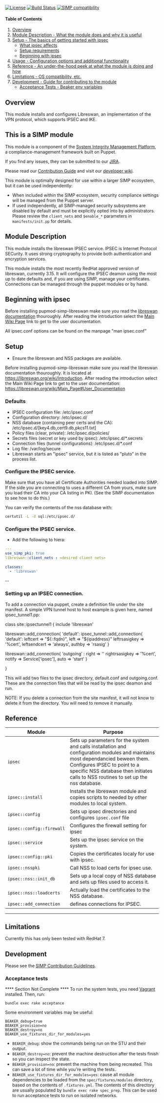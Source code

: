 [![License](http://img.shields.io/:license-apache-blue.svg)](http://www.apache.org/licenses/LICENSE-2.0.html) [![Build Status](https://travis-ci.org/simp/pupmod-simp-libreswan.svg)](https://travis-ci.org/simp/pupmod-simp-libreswan) [![SIMP compatibility](https://img.shields.io/badge/SIMP%20compatibility-4.2.*%2F5.1.*-orange.svg)](https://img.shields.io/badge/SIMP%20compatibility-4.2.*%2F5.1.*-orange.svg)

#### Table of Contents

1. [Overview](#overview)
2. [Module Description - What the module does and why it is useful](#module-description)
3. [Setup - The basics of getting started with ipsec](#setup)
    * [What ipsec affects](#what-ipsec-affects)
    * [Setup requirements](#setup-requirements)
    * [Beginning with ipsec](#beginning-with-ipsec)
4. [Usage - Configuration options and additional functionality](#usage)
5. [Reference - An under-the-hood peek at what the module is doing and how](#reference)
5. [Limitations - OS compatibility, etc.](#limitations)
6. [Development - Guide for contributing to the module](#development)
      * [Acceptance Tests - Beaker env variables](#acceptance-tests)

## Overview

This module installs and configures Libreswan, an implementation of the VPN protocol, which supports IPSEC and IKE.

## This is a SIMP module

This module is a component of the [System Integrity Management Platform](https://github.com/NationalSecurityAgency/SIMP), a compliance-management framework built on Puppet.

If you find any issues, they can be submitted to our [JIRA](https://simp-project.atlassian.net/).

Please read our [Contribution Guide](https://simp-project.atlassian.net/wiki/display/SD/Contributing+to+SIMP) and visit our [developer wiki](https://simp-project.atlassian.net/wiki/display/SD/SIMP+Development+Home).

This module is optimally designed for use within a larger SIMP ecosystem, but it can be used independently:
* When included within the SIMP ecosystem, security compliance settings will be managed from the Puppet server.
* If used independently, all SIMP-managed security subsystems are disabled by default and must be explicitly opted into by administrators.  Please review the `client_nets` and `$enable_*` parameters in `manifests/init.pp` for details.


## Module Description

This module installs the libreswan IPSEC service. IPSEC is Internet Protocol SECurity. It uses strong cryptography to provide both authentication and encryption services.

This module installs the most recently RedHat approved version of libreswan, currently  3.15.
It will configure the IPSEC deamon using the most up to date defaults and, if you are using SIMP, manage your certificates. Connections can be managed through the puppet modules or by hand.


## Beginning with ipsec
Before installing pupmod-simp-libreswan make sure you read the [libreswan documentation](https://libreswan.org/wiki/Introduction) thouroughly. After reading the introduction select the [Main Wiki Page](https://libreswan.org/wiki/Main_Page#User_Documentation) link to get to the user documentation.
 
All ipsec.conf options can be found on the manpage "man ipsec.conf"


## Setup
* Ensure the libreswan and NSS packages are available.

Before installing pupmod-simp-libreswan make sure you read the libreswan documentation thouroughly.  It is located at https://libreswan.org/wiki/Introduction. After reading the introduction select the Main Wiki Page link to get to the user documentation:
https://libreswan.org/wiki/Main_Page#User_Documentation

### Defaults
* IPSEC configuration file: /etc/ipsec.conf
* Configuration directory: /etc/ipsec.d/
* NSS database (containing peer certs and the CA): /etc/ipsec.d/[key4.db,cert9.db,pkcs11.txt]
* Policy files (clear, private): /etc/ipsec.d/policies/
* Secrets files (secret or key used by ipsec): /etc/ipsec.d/*.secrets
* Connection files (tunnel configurations): /etc/ipsec.d/*.conf
* Log file: /var/log/secure 
* Libreswan starts an "ipsec" service, but it is listed as "pluto" in the process list.

### Configure the IPSEC service.
Make sure that you have all Certificate Authorities needed loaded into SIMP.  If the side you are connecting to 
uses a different CA from yours, make sure you load their CA into your CA listing in PKI.  (See the SIMP 
documentation to see how to do this.)

You can verify the contents of the nss database with:
```bash
certutil -L -d sql:/etc/ipsec.d/
```

### Configure the IPSEC service.

* Add the following to hiera:
```yaml
---
use_simp_pki: true
libreswan::client_nets : <desired client nets>
 
classes:
  - 'libreswan'
```
--

### Setting up an IPSEC connection.


To add a connection via puppet, create a definition file under the site manifest.  A simple VPN tunnel host to host example is given here, named ipsec_tunnel1.pp:

class site::ipsectunnel1 {
  include 'libreswan'

  libreswan::add_connection{ 'default':
    ipsec_tunnel::add_connection{ 'default':
    leftcert => "${::fqdn}",
    left   => "${ipaddress}"
    leftrsasigkey     => '%cert',
    leftsendcert      => 'always',
    authby  => 'rsasig'
  }

  libreswan::add_connection{ 'outgoing' :
     right  => '<the IP Address of the client you are connecting to.>'
     rightrsasigkey     => '%cert',
     notify => Service['ipsec'],
     auto => 'start'
  }

}

This will add two files to the ipsec directory, default.conf and outgoing.conf.  These are the connection files that will be read by the ipsec deamon and run. 

NOTE: If you delete a connection from the site manifest, it will not know to delete it from
the directory.  You will need to remove it manually.


## Reference
|Module                   | Purpose |
|-------------------------|---------|
| `ipsec`                     | Sets up parameters for the system and calls installation and configuration modules and maintains most dependancied beween them. Configures IPSEC to point to a specific NSS database then initiates calls to NSS routines to set up the nss database. |
| `ipsec::install`            | Installs the libreswan module and copies scripts to needed by other modules to local system. |
| `ipsec::config`             | Sets up ipsec directories and configures `ipsec.conf` file |
| `ipsec::config::firewall`   | Configures the firewall setting for ipsec |
| `ipsec::service`            | Sets up the ipsec service on the system. |
| `ipsec::config::pki`        | Copies the certificates localy for use with ipsec. |
| `ipsec::nsspki`             | Call NSS to load certs for ipsec use. |
| `ipsec::nss::init_db`       | Sets up a local copy of NSS database and sets up files used to access it. |
| `ipsec::nss::loadcerts`     | Actually load the certificates to the NSS database. |
| `ipsec::add_connection`     | defines connections for IPSEC. |

------------------------

## Limitations

Currently this has only been tested with RedHat 7.

## Development

Please see the [SIMP Contribution Guidelines](https://simp-project.atlassian.net/wiki/display/SD/Contributing+to+SIMP).

### Acceptance tests

****  Section Not Complete ****
To run the system tests, you need [Vagrant](https://www.vagrantup.com/) installed. Then, run:

```shell
bundle exec rake acceptance
```

Some environment variables may be useful:

```shell
BEAKER_debug=true
BEAKER_provision=no
BEAKER_destroy=no
BEAKER_use_fixtures_dir_for_modules=yes
```

* `BEAKER_debug`: show the commands being run on the STU and their output.
* `BEAKER_destroy=no`: prevent the machine destruction after the tests finish so you can inspect the state.
* `BEAKER_provision=no`: prevent the machine from being recreated. This can save a lot of time while you're writing the tests.
* `BEAKER_use_fixtures_dir_for_modules=yes`: cause all module dependencies to be loaded from the `spec/fixtures/modules` directory, based on the contents of `.fixtures.yml`.  The contents of this directory are usually populated by `bundle exec rake spec_prep`.  This can be used to run acceptance tests to run on isolated networks.
